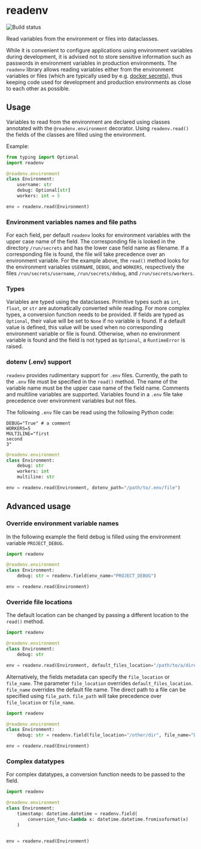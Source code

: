 # readenv

![Build status](https://github.com/c-technology/readenv/actions/workflows/check.yml/badge.svg?branch=main)

Read variables from the environment or files into dataclasses.

While it is convenient to configure applications using environment variables during development, it is advised not to store sensitive information such as passwords in environment variables in production environments. The `readenv` library allows reading variables either from the environment variables or files (which are typically used by e.g. [docker secrets](https://docs.docker.com/engine/swarm/secrets/)), thus keeping code used for development and production environments as close to each other as possible.

## Usage

Variables to read from the environment are declared using classes annotated with the `@readenv.environment` decorator. Using `readenv.read()` the fields of the classes are filled using the environment.

Example:

```python
from typing import Optional
import readenv

@readenv.environment
class Environment:
    username: str
    debug: Optional[str]
    workers: int = 5

env = readenv.read(Environment)

```

### Environment variables names and file paths

For each field, per default `readenv` looks for environment variables with the upper case name of the field. The corresponding file is looked in the directory `/run/secrets` and has the lower case field name as filename. If a corresponding file is found, the file will take precedence over an environment variable. For the example above, the `read()` method looks for the environment variables `USERNAME`, `DEBUG`, and `WORKERS`, respectively the files `/run/secrets/username`, `/run/secrets/debug`, and `/run/secrets/workers`.

### Types

Variables are typed using the dataclasses. Primitive types such as `int`, `float`, or `str` are automatically converted while reading. For more complex types, a conversion function needs to be provided. If fields are typed as `Optional`, their value will be set to `None` if no variable is found. If a default value is defined, this value will be used when no corresponding environment variable or file is found. Otherwise, when no environment variable is found and the field is not typed as `Optional`, a `RuntimeError` is raised.

### dotenv (.env) support

`readenv` provides rudimentary support for `.env` files. Currently, the path to the `.env` file must be specified in the `read()` method. The name of the variable name must be the upper case name of the field name. Comments and multiline variables are supported. Variables found in a `.env` file take precedence over environment variables but not files.

The following `.env` file can be read using the following Python code:

```
DEBUG="True" # a comment
WORKERS=5
MULTILINE="first
second
3"
```

```python
@readenv.environment
class Environment:
    debug: str
    workers: int
    multiline: str

env = readenv.read(Environment, dotenv_path="/path/to/.env/file")
```

## Advanced usage

### Override environment variable names

In the following example the field debug is filled using the environment variable `PROJECT_DEBUG`.

```python
import readenv

@readenv.environment
class Environment:
    debug: str = readenv.field(env_name="PROJECT_DEBUG")

env = readenv.read(Environment)
```

### Override file locations

The default location can be changed by passing a different location to the `read()` method.

```python
import readenv

@readenv.environment
class Environment:
    debug: str

env = readenv.read(Environment, default_files_location="/path/to/a/directory")
```

Alternatively, the fields metadata can specify the `file_location` or `file_name`. The parameter `file_location` overrides `default_files_location`. `file_name` overrides the default file name. The direct path to a file can be specified using `file_path`. `file_path` will take precedence over `file_location` or `file_name`.

```python
import readenv

@readenv.environment
class Environment:
    debug: str = readenv.field(file_location="/other/dir", file_name="DEBUG.txt")

env = readenv.read(Environment)
```

### Complex datatypes

For complex datatypes, a conversion function needs to be passed to the field.

```python
import readenv

@readenv.environment
class Environment:
    timestamp: datetime.datetime = readenv.field(
        conversion_func=lambda x: datetime.datetime.fromisoformat(x)
    )


env = readenv.read(Environment)
```
